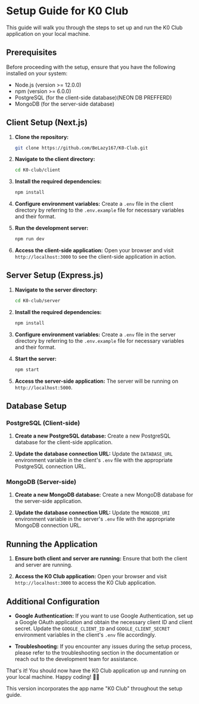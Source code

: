# Setup Guide for K0 Club

This guide will walk you through the steps to set up and run the K0 Club application on your local machine.

## Prerequisites

Before proceeding with the setup, ensure that you have the following installed on your system:

-   Node.js (version >= 12.0.0)
-   npm (version >= 6.0.0)
-   PostgreSQL (for the client-side database)(NEON DB PREFFERD)
-   MongoDB (for the server-side database)

## Client Setup (Next.js)

1. **Clone the repository:**

    ```bash
    git clone https://github.com/BeLazy167/K0-Club.git
    ```

2. **Navigate to the client directory:**

    ```bash
    cd K0-club/client
    ```

3. **Install the required dependencies:**

    ```bash
    npm install
    ```

4. **Configure environment variables:**
   Create a `.env` file in the client directory by referring to the `.env.example` file for necessary variables and their format.

5. **Run the development server:**

    ```bash
    npm run dev
    ```

6. **Access the client-side application:**
   Open your browser and visit `http://localhost:3000` to see the client-side application in action.

## Server Setup (Express.js)

1. **Navigate to the server directory:**

    ```bash
    cd K0-club/server
    ```

2. **Install the required dependencies:**

    ```bash
    npm install
    ```

3. **Configure environment variables:**
   Create a `.env` file in the server directory by referring to the `.env.example` file for necessary variables and their format.

4. **Start the server:**

    ```bash
    npm start
    ```

5. **Access the server-side application:**
   The server will be running on `http://localhost:5000`.

## Database Setup

### PostgreSQL (Client-side)

1. **Create a new PostgreSQL database:**
   Create a new PostgreSQL database for the client-side application.

2. **Update the database connection URL:**
   Update the `DATABASE_URL` environment variable in the client's `.env` file with the appropriate PostgreSQL connection URL.

### MongoDB (Server-side)

1. **Create a new MongoDB database:**
   Create a new MongoDB database for the server-side application.

2. **Update the database connection URL:**
   Update the `MONGODB_URI` environment variable in the server's `.env` file with the appropriate MongoDB connection URL.

## Running the Application

1. **Ensure both client and server are running:**
   Ensure that both the client and server are running.

2. **Access the K0 Club application:**
   Open your browser and visit `http://localhost:3000` to access the K0 Club application.

## Additional Configuration

-   **Google Authentication:**
    If you want to use Google Authentication, set up a Google OAuth application and obtain the necessary client ID and client secret. Update the `GOOGLE_CLIENT_ID` and `GOOGLE_CLIENT_SECRET` environment variables in the client's `.env` file accordingly.

-   **Troubleshooting:**
    If you encounter any issues during the setup process, please refer to the troubleshooting section in the documentation or reach out to the development team for assistance.

That's it! You should now have the K0 Club application up and running on your local machine. Happy coding! 🚀🥊

This version incorporates the app name "K0 Club" throughout the setup guide.
